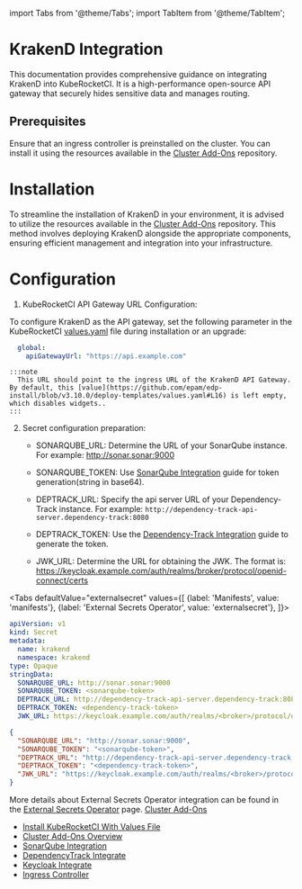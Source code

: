 import Tabs from '@theme/Tabs';
import TabItem from '@theme/TabItem';

# KrakenD Integration

This documentation provides comprehensive guidance on integrating KrakenD into KubeRocketCI. It is a high-performance open-source API gateway that securely hides sensitive data and manages routing.

## Prerequisites

Ensure that an ingress controller is preinstalled on the cluster. You can install it using the resources available in the [Cluster Add-Ons](https://github.com/epam/edp-cluster-add-ons) repository.

# Installation

To streamline the installation of KrakenD in your environment, it is advised to utilize the resources available in the [Cluster Add-Ons](https://github.com/epam/edp-cluster-add-ons) repository. This method involves deploying KrakenD alongside the appropriate components, ensuring efficient management and integration into your infrastructure.

# Configuration

1. KubeRocketCI API Gateway URL Configuration:

To configure KrakenD as the API gateway, set the following parameter in the KubeRocketCI [values.yaml](https://github.com/epam/edp-install/blob/v3.10.1/deploy-templates/values.yaml#L16) file during installation or an upgrade:

  ```yaml
    global:
      apiGatewayUrl: "https://api.example.com"
  ```

    :::note
      This URL should point to the ingress URL of the KrakenD API Gateway. By default, this [value](https://github.com/epam/edp-install/blob/v3.10.0/deploy-templates/values.yaml#L16) is left empty, which disables widgets..
    :::


2. Secret configuration preparation:

    * SONARQUBE_URL: Determine the URL of your SonarQube instance. For example: http://sonar.sonar:9000

    * SONARQUBE_TOKEN: Use [SonarQube Integration](../code-quality/sonarqube.md#configuration) guide for token generation(string in base64).

    * DEPTRACK_URL: Specify the api server URL of your Dependency-Track instance. For example: `http://dependency-track-api-server.dependency-track:8080`

    * DEPTRACK_TOKEN: Use the [Dependency-Track Integration](../devsecops/dependency-track.md#configuration) guide to generate the token.

    * JWK_URL: Determine the URL for obtaining the JWK. The format is: https://keycloak.example.com/auth/realms/broker/protocol/openid-connect/certs

<Tabs
  defaultValue="externalsecret"
  values={[
    {label: 'Manifests', value: 'manifests'},
    {label: 'External Secrets Operator', value: 'externalsecret'},
  ]}>

  <TabItem value="manifests">

  ```yaml
  apiVersion: v1
  kind: Secret
  metadata:
    name: krakend
    namespace: krakend
  type: Opaque
  stringData:
    SONARQUBE_URL: http://sonar.sonar:9000
    SONARQUBE_TOKEN: <sonarqube-token>
    DEPTRACK_URL: http://dependency-track-api-server.dependency-track:8080
    DEPTRACK_TOKEN: <dependency-track-token>
    JWK_URL: https://keycloak.example.com/auth/realms/<broker>/protocol/openid-connect/certs
  ```

  </TabItem>

  <TabItem value="externalsecret">

  ```json
  {
    "SONARQUBE_URL": "http://sonar.sonar:9000",
    "SONARQUBE_TOKEN": "<sonarqube-token>",
    "DEPTRACK_URL": "http://dependency-track-api-server.dependency-track:8080",
    "DEPTRACK_TOKEN": "<dependency-track-token>",
    "JWK_URL": "https://keycloak.example.com/auth/realms/<broker>/protocol/openid-connect/certs"
  }
  ```

  More details about External Secrets Operator integration can be found in the [External Secrets Operator](../secrets-management/install-external-secrets-operator) page. [Cluster Add-Ons](https://github.com/epam/edp-cluster-add-ons)
  </TabItem>

</Tabs>


* [Install KubeRocketCI With Values File](../install-kuberocketci.md)
* [Cluster Add-Ons Overview](../add-ons-overview.md)
* [SonarQube Integration](../code-quality/sonarqube.md)
* [DependencyTrack Integrate](../devsecops/dependency-track.md)
* [Keycloak Integrate](../auth/keycloak.md)
* [Ingress Controller](../install-ingress-nginx.md)
